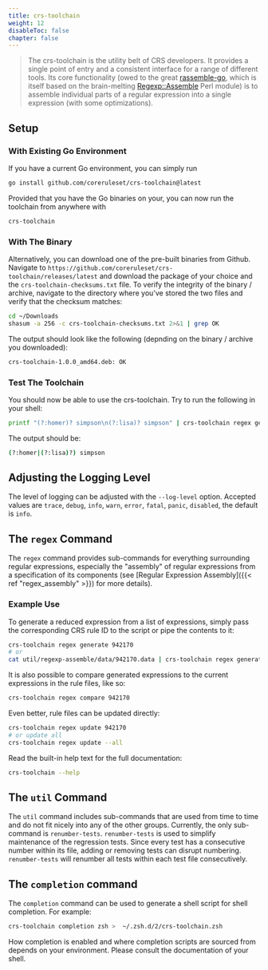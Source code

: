 ```yaml
---
title: crs-toolchain
weight: 12
disableToc: false
chapter: false
---
```


> The crs-toolchain is the utility belt of CRS developers. It provides a single point of entry and a consistent interface for a range of different tools. Its core functionality (owed to the great [rassemble-go](https://github.com/itchyny/rassemble-go), which is itself based on the brain-melting [Regexp::Assemble](https://github.com/ronsavage/Regexp-Assemble) Perl module) is to assemble individual parts of a regular expression into a single expression (with some optimizations).

## Setup

### With Existing Go Environment

If you have a current Go environment, you can simply run

```bash
go install github.com/coreruleset/crs-toolchain@latest
```

Provided that you have the Go binaries on your, you can now run the toolchain from anywhere with

```bash
crs-toolchain
```

### With The Binary

Alternatively, you can download one of the pre-built binaries from Github. Navigate to `https://github.com/coreruleset/crs-toolchain/releases/latest` and download the package of your choice and the `crs-toolchain-checksums.txt` file. To verify the integrity of the binary / archive, navigate to the directory where you've stored the two files and verify that the checksum matches:

```bash
cd ~/Downloads
shasum -a 256 -c crs-toolchain-checksums.txt 2>&1 | grep OK
```

The output should look like the following (depnding on the binary / archive you downloaded):

```bash
crs-toolchain-1.0.0_amd64.deb: OK
```

### Test The Toolchain

You should now be able to use the crs-toolchain. Try to run the following in your shell:

```bash
printf "(?:homer)? simpson\n(?:lisa)? simpson" | crs-toolchain regex generate -
```

The output should be:

```bash
(?:homer|(?:lisa)?) simpson
```

## Adjusting the Logging Level

The level of logging can be adjusted with the `--log-level` option. Accepted values are  `trace`, `debug`, `info`, `warn`, `error`, `fatal`, `panic`, `disabled`, the default is `info`.

## The `regex` Command

The `regex` command provides sub-commands for everything surrounding regular expressions, especially the "assembly" of regular expressions from a specification of its components (see [Regular Expression Assembly]({{< ref "regex_assembly" >}}) for more details).

### Example Use

To generate a reduced expression from a list of expressions, simply pass the corresponding CRS rule ID to the script or pipe the contents to it:

```bash
crs-toolchain regex generate 942170
# or
cat util/regexp-assemble/data/942170.data | crs-toolchain regex generate -
```

It is also possible to compare generated expressions to the current expressions in the rule files, like so:

```bash
crs-toolchain regex compare 942170
```

Even better, rule files can be updated directly:

```bash
crs-toolchain regex update 942170
# or update all
crs-toolchain regex update --all
```

Read the built-in help text for the full documentation:

```bash
crs-toolchain --help
```

## The `util` Command

The `util` command includes sub-commands that are used from time to time and do not fit nicely into any of the other groups. Currently, the only sub-command is `renumber-tests`. `renumber-tests` is used to simplify maintenance of the regression tests. Since every test has a consecutive number within its file, adding or removing tests can disrupt numbering. `renumber-tests` will renumber all tests within each test file consecutively.

## The `completion` command

The `completion` command can be used to generate a shell script for shell completion. For example:

```bash
crs-toolchain completion zsh >  ~/.zsh.d/2/crs-toolchain.zsh
```

How completion is enabled and where completion scripts are sourced from depends on your environment. Please consult the documentation of your shell.
